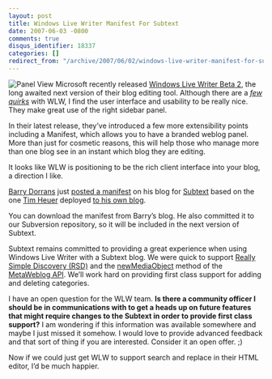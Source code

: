 ```yaml
---
layout: post
title: Windows Live Writer Manifest For Subtext
date: 2007-06-03 -0800
comments: true
disqus_identifier: 18337
categories: []
redirect_from: "/archive/2007/06/02/windows-live-writer-manifest-for-subtext.aspx/"
---
```


![Panel
View](https://haacked.com/images/haacked_com/WindowsLiveWriter/WindowsLiveWriterManifestForSubtext_DE77/wlmPanel_1_1.png)
Microsoft recently released [Windows Live Writer Beta
2](http://writer.live.com/ "Windows Live Writer"), the long awaited next
version of their blog editing tool. Although there are a *[few
quirks](https://haacked.com/archive/2006/08/14/WindowsLiveWriterFirstImpression.aspx "First Impression of Windows Live Writer")*
with WLW, I find the user interface and usability to be really nice.
They make great use of the right sidebar panel.

In their latest release, they’ve introduced a few more extensibility
points including a Manifest, which allows you to have a branded weblog
panel. More than just for cosmetic reasons, this will help those who
manage more than one blog see in an instant which blog they are editing.

It looks like WLW is positioning to be the rich client interface into
your blog, a direction I like.

[Barry Dorrans](http://idunno.org/ "idunno.rog - Barry’s Blog") just
[posted a
manifest](http://idunno.org/archive/2007/06/03/simple-windows-live-writer-manifest-for-subtext.aspx "Simple Windows Live Writer Manifest for Subtext")
on his blog for [Subtext](http://subtextproject.com/ "Subtext Project")
based on the one [Tim
Heuer](http://www.timheuer.com/blog/ "Method ~ of ~ failed - Tim’s Blog")
deployed [to his own
blog](http://www.timheuer.com/blog/archive/2007/05/30/14110.aspx "New Windows Live Writer Avail").

You can download the manifest from Barry’s blog. He also committed it to
our Subversion repository, so it will be included in the next version of
Subtext.

Subtext remains committed to providing a great experience when using
Windows Live Writer with a Subtext blog. We were quick to support
[Really Simple Discovery
(RSD)](https://haacked.com/archive/2006/08/15/WhatIsReallySimpleDiscoveryRSD.aspx "What is Really Simple Discovery?")
and the
[newMediaObject](http://www.xmlrpc.com/metaWeblogApi#metaweblognewmediaobject "newMediaObject method")
method of the [MetaWeblog
API](http://www.xmlrpc.com/metaWeblogApi "MetaWeblog API"). We’ll work
hard on providing first class support for adding and deleting
categories.

I have an open question for the WLW team. **Is there a community officer
I should be in communications with to get a heads up on future features
that might require changes to the Subtext in order to provide first
class support?** I am wondering if this information was available
somewhere and maybe I just missed it somehow. I would love to provide
advanced feedback and that sort of thing if you are interested. Consider
it an open offer. ;)

Now if we could just get WLW to support search and replace in their HTML
editor, I’d be much happier.

